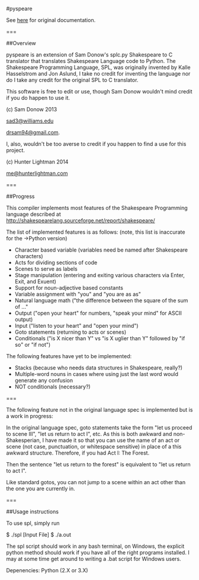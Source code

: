 #pyspeare

See [here](http://shakespearelang.sourceforge.net/report/shakespeare/) for original documentation.

===

##Overview

pyspeare is an extension of Sam Donow's splc.py Shakespeare to C translator that translates Shakespeare Language code to Python. 
The Shakespeare Programming Language, SPL, was originally invented by Kalle Hasselstrom and Jon Aslund, I take no credit for 
inventing the language nor do I take any credit for the original SPL to C translator.

This software is free to edit or use, though Sam Donow wouldn't mind credit if you do happen to use it.

(c) Sam Donow 2013

sad3@williams.edu

drsam94@gmail.com.


I, also, wouldn't be too averse to credit if you happen to find a use for this project.

(c) Hunter Lightman 2014

me@hunterlightman.com


=== 

##Progress

This compiler implements most features of the Shakespeare Programming language described at
http://shakespearelang.sourceforge.net/report/shakespeare/

The list of implemented features is as follows: (note, this list is inaccurate for the ->Python version)
- Character based variable (variables need be named after Shakespeare characters)
- Acts for dividing sections of code
- Scenes to serve as labels
- Stage manipulation (entering and exiting various characters via Enter, Exit, and Exuent)
- Support for noun-adjective based constants
- Variable assignment with "you" and "you are as <adjective> as"
- Natural language math ("the difference between the square of the sum of ..."
- Output ("open your heart" for numbers, "speak your mind" for ASCII output)
- Input ("listen to your heart" and "open your mind")
- Goto statements (returning to acts or scenes)
- Conditionals ("is X nicer than Y" vs "is X uglier than Y" followed by "if so" or "if not")

The following features have yet to be implemented:
- Stacks (because who needs data structures in Shakespeare, really?)
- Multiple-word nouns in cases where using just the last word would generate any confusion
- NOT conditionals (necessary?)

=== 

The following feature not in the original language spec is implemented but is a work in progress:

In the original language spec, goto statements take the form "let us proceed to scene III", "let us return to act I",
etc. As this is both awkward and non-Shakesperian, I have made it so that you can use the name of an act or scene (not case,
punctuation, or whitespace sensitive) in place of a this awkward structure. Therefore, if you had
Act I: The Forest.

Then the sentence "let us return to the forest" is equivalent to "let us return to act I".

Like standard gotos, you can not jump to a scene within an act other than the one you are currently in.

===

##Usage instructions

To use spl, simply run

$ ./spl [Input File]
$ ./a.out

The spl script should work in any bash terminal, on Windows, the explicit python method should work if you have
all of the right programs installed. I may at some time get around to writing a .bat script for Windows users.

Depenencies:
Python (2.X or 3.X)

